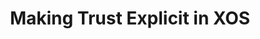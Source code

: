 ---
title: "Making Trust Explicit in XOS"
description: "The goal of this project was to propose a new operating system or OS subsystem. I designed XOS, a novel operating system that enforces the principle of least privilege (PoLP) at the application level. Specifically, XOS allows processes to access resources based on their trustworthiness, restricting the default access to system resources (e.g., CPU, memory, ports) for each application.

This project was completed as part of [Eddie Kohler's CS 261: Research Topics in Operating Systems class](https://read.seas.harvard.edu/cs261/2021/)."

paper_link: "/files/Speculative_OS.pdf"
---